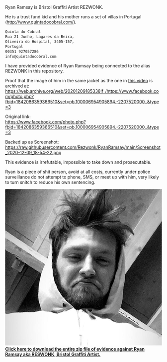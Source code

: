Ryan Ramsay is Bristol Graffiti Artist REZWONK.

He is a trust fund kid and his mother runs a set of villas in Portugal (http://www.quintadocobral.com/).

```
Quinta do Cobral
Rua 21 Junho, Lagares da Beira,
Oliveira do Hospital, 3405-157,
Portugal
00351 927057286
info@quintadocobral.com
```
I have provided evidence of Ryan Ramsay being connected to the alias REZWONK in this repository.

Proof that the image of him in the same jacket as the one in <a href="https://github.com/Rezwonk/RyanRamsay/blob/main/Down%20at%20the%20wall%20with%20Rezwonk.mp4?raw=true">this video</a> is archived at:<br>
https://web.archive.org/web/20201209185338if_/https://www.facebook.com/photo.php?fbid=1842086359366510&set=pb.100006954905894.-2207520000..&type=3

Original link:<br>
https://www.facebook.com/photo.php?fbid=1842086359366510&set=pb.100006954905894.-2207520000..&type=3

Backed up as Screenshot:<br>
https://raw.githubusercontent.com/Rezwonk/RyanRamsay/main/Screenshot_2020-12-09_18-54-22.png

This evidence is irrefutable, impossible to take down and prosecutable.

Ryan is a piece of shit person, avoid at all costs, currently under police surveillance do not attempt to phone, SMS, or meet up with him, very likely to turn snitch to reduce his own sentencing.

<a href="https://github.com/Rezwonk/RyanRamsay/archive/main.zip">
<img src="https://raw.githubusercontent.com/Rezwonk/RyanRamsay/main/57471773_2299680220273786_5624822207453593600_n.jpg" /><br>
<b>Click here to download the entire zip file of evidence against Ryan Ramsay aka RESWONK, Bristol Graffiti Artist.</b></a>
